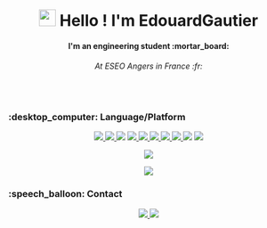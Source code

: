 <h1 align=center>
<img src="https://raw.githubusercontent.com/MartinHeinz/MartinHeinz/master/wave.gif" width="30px"> Hello ! I'm EdouardGautier
</h1>

<h4 align=center>I'm an engineering student :mortar_board:</h4>
<h6 align=center>At ESEO Angers in France :fr:</h6>

</br>
<h3>:desktop_computer: Language/Platform</h3>

<p align=center>
    <a href="https://www.python.org/">
        <img src="https://img.shields.io/static/v1?style=flat&message=Python&logo=python&labelColor=FFD43B&color=FFD43B&logoColor=306998&label=%20"/>
    <a>
    <a href="https://www.java.com/fr/">
        <img src="https://img.shields.io/static/v1?style=flat&message=Java&logo=java&labelColor=007396&color=007396&logoColor=F89820&label=%20"/>
    <a>
    <img src="https://img.shields.io/static/v1?style=flat&message=C&logo=c&labelColor=A8B9CC&color=A8B9CC&logoColor=FFFFFF&label=%20"/>
    <a href="https://www.arduino.cc/">
        <img src="https://img.shields.io/static/v1?style=flat&message=Arduino&logo=arduino&labelColor=00979D&color=00979D&logoColor=E47128&label=%20"/>
    <a>
    <a href="https://git-scm.com/">
        <img src="https://img.shields.io/static/v1?style=flat&message=Git&logo=git&labelColor=F05032&color=F05032&logoColor=FFFFFF&label=%20"/>
    <a>
    <a href="https://github.com/EdouardGautier">
        <img src="https://img.shields.io/static/v1?style=flat&message=GitHub&logo=GitHub&labelColor=362946&color=362946&logoColor=FFFFFF&label=%20"/>
    <a>
    <a href="https://app.codacy.com/organizations/gh/EdouardGautier/repositories">
        <img src="https://img.shields.io/static/v1?style=flat&message=Codacy&logo=Codacy&labelColor=234377&color=234377&logoColor=FFFFFF&label=%20"/>
    <a>
    <a href="https://www.microsoft.com/fr-fr/windows">
        <img src="https://img.shields.io/static/v1?style=flat&message=Windows&logo=windows&labelColor=0078D6&color=0078D6&logoColor=FFFFFF&label=%20"/>
    <a>
    <img src="https://img.shields.io/static/v1?style=flat&message=Manjaro&logo=manjaro&labelColor=35BF5C&color=35BF5C&logoColor=FFFFFF&label=%20"/>
    <img src="https://img.shields.io/static/v1?style=flat&message=Linux&logo=linux&labelColor=black&color=black&logoColor=white&label=%20"/>
</p>

<p align="center">
<img src="https://github-readme-stats.vercel.app/api/top-langs/?username=EdouardGautier&exclude_repo=EdouardGautier&langs_count=4&layout=compact&theme=algolia  "/>
</p>
<p align="center">
    <img src="https://github-readme-stats.vercel.app/api?username=EdouardGautier&show_icons=true&count_private=true&theme=algolia  "/>
</p>

<h3>:speech_balloon: Contact</h3>

<p align=center>
    <a href="https://www.linkedin.com/in/edouard-gautier-014878166/">
            <img src="https://img.shields.io/static/v1?style=flat&message=Edouard Gautier&logo=Linkedin&labelColor=0A66C2&color=0A66C2&logoColor=white&label=%20"/>
    </a>
    <a href="mailto:edouardgautier@outlook.fr">
            <img src="https://img.shields.io/static/v1?style=flat&message=edouardgautier@outlook.fr&logo=Gmail&labelColor=0078D4&color=0078D4&logoColor=white&label=%20"/>
    </a>
</p>
